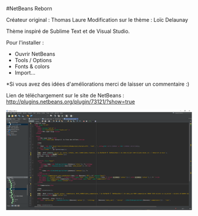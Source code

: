 #NetBeans Reborn

Créateur original : Thomas Laure 
Modification sur le thème : Loïc Delaunay

Thème inspiré de Sublime Text et de Visual Studio.

Pour l'installer :

- Ouvrir NetBeans
- Tools / Options
- Fonts & colors
- Import...

*Si vous avez des idées d'améliorations merci de laisser un commentaire :) 

Lien de téléchargement sur le site de NetBeans : http://plugins.netbeans.org/plugin/73121/?show=true

![Screenshot](fullsize.PNG)
